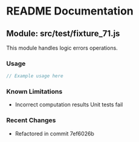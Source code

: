 # README Documentation

## Module: src/test/fixture_71.js

This module handles logic errors operations.

### Usage

```javascript
// Example usage here
```

### Known Limitations

- Incorrect computation results Unit tests fail

### Recent Changes

- Refactored in commit 7ef6026b
